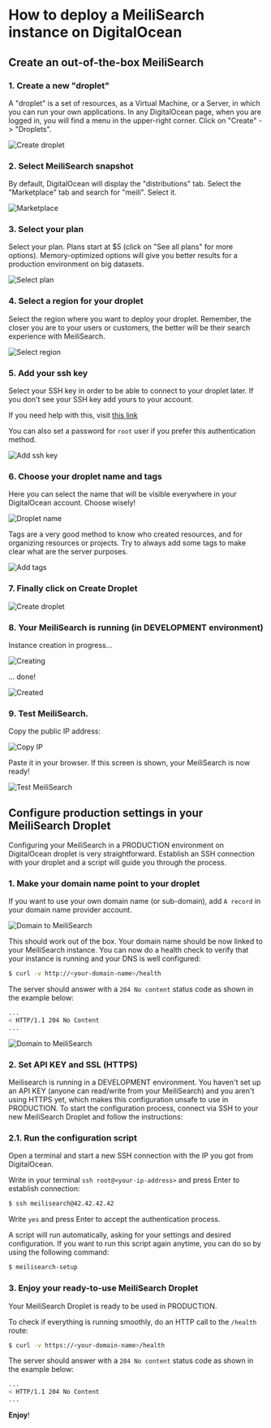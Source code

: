 # How to deploy a MeiliSearch instance on DigitalOcean

## Create an out-of-the-box MeiliSearch

### 1. Create a new "droplet"

A "droplet" is a set of resources, as a Virtual Machine, or a Server, in which you can run your own applications.
In any DigitalOcean page, when you are logged in, you will find a menu in the upper-right corner. Click on "Create" -> "Droplets".

![Create droplet](/digitalocean/01.create.png)

### 2. Select MeiliSearch snapshot

By default, DigitalOcean will display the "distributions" tab. Select the "Marketplace" tab and search for "meili". Select it.

![Marketplace](/digitalocean/02.marketplace.png)

### 3. Select your plan

Select your plan. Plans start at $5 (click on "See all plans" for more options). Memory-optimized options will give you better results for a production environment on big datasets.

![Select plan](/digitalocean/03.select-plan.png)

### 4. Select a region for your droplet

Select the region where you want to deploy your droplet. Remember, the closer you are to your users or customers, the better will be their search experience with MeiliSearch.

![Select region](/digitalocean/04.select-region.png)

### 5. Add your ssh key

Select your SSH key in order to be able to connect to your droplet later. If you don't see your SSH key add yours to your account.

If you need help with this, visit [this link](https://www.digitalocean.com/docs/droplets/how-to/add-ssh-keys/to-account/)

You can also set a password for `root` user if you prefer this authentication method.

![Add ssh key](/digitalocean/05.add-ssh-key.png)

### 6. Choose your droplet name and tags

Here you can select the name that will be visible everywhere in your DigitalOcean account. Choose wisely!

![Droplet name](/digitalocean/06.droplet-name.png)

Tags are a very good method to know who created resources, and for organizing resources or projects. Try to always add some tags to make clear what are the server purposes.

![Add tags](/digitalocean/06.add-tags.png)

### 7. Finally click on Create Droplet

![Create droplet](/digitalocean/07.create-droplet.png)

### 8. Your MeiliSearch is running (in DEVELOPMENT environment)

Instance creation in progress...

![Creating](/digitalocean/08.creating.png)

... done!

![Created](/digitalocean/08.created-ip.png)

### 9. Test MeiliSearch.

Copy the public IP address:

![Copy IP](/digitalocean/09.copy-ip.png)

Paste it in your browser. If this screen is shown, your MeiliSearch is now ready!

![Test MeiliSearch](/digitalocean/09.test-meili.png)

## Configure production settings in your MeiliSearch Droplet

Configuring your MeiliSearch in a PRODUCTION environment on DigitalOcean droplet is very straightforward. Establish an SSH connection with your droplet and a script will guide you through the process.

### 1. Make your domain name point to your droplet

If you want to use your own domain name (or sub-domain), add `A record` in your domain name provider account.

![Domain to  MeiliSearch](/digitalocean/11.domain-a-record.png)

This should work out of the box. Your domain name should be now linked to your MeiliSearch instance. You can now do a health check to verify that your instance is running and your DNS is well configured:

```bash
$ curl -v http://<your-domain-name>/health
```

The server should answer with a `204 No content` status code as shown in the example below:

```bash
...
< HTTP/1.1 204 No Content
...
```

![Domain to  MeiliSearch](/digitalocean/11.working-domain.png)

### 2. Set API KEY and SSL (HTTPS)

Meilisearch is running in a DEVELOPMENT environment. You haven't set up an API KEY (anyone can read/write from your MeiliSearch) and you aren't using HTTPS yet, which makes this configuration unsafe to use in PRODUCTION.
To start the configuration process, connect via SSH to your new MeiliSearch Droplet and follow the instructions:

### 2.1. Run the configuration script

Open a terminal and start a new SSH connection with the IP you got from DigitalOcean.

Write in your terminal `ssh root@<your-ip-address>` and press Enter to establish connection:

```bash
$ ssh meilisearch@42.42.42.42
```

Write `yes` and press Enter to accept the authentication process.

A script will run automatically, asking for your settings and desired configuration. If you want to run this script again anytime, you can do so by using the following command:

```bash
$ meilisearch-setup
```

### 3. Enjoy your ready-to-use MeiliSearch Droplet

Your MeiliSearch Droplet is ready to be used in PRODUCTION.

To check if everything is running smoothly, do an HTTP call to the `/health` route:

```bash
$ curl -v https://<your-domain-name>/health
```

The server should answer with a `204 No content` status code as shown in the example below:

```bash
...
< HTTP/1.1 204 No Content
...
```

**Enjoy**!
